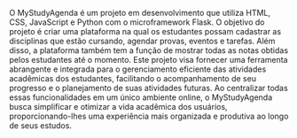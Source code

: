 
O MyStudyAgenda é um projeto em desenvolvimento que utiliza HTML, CSS, JavaScript e Python com o microframework Flask. O objetivo do projeto é criar uma plataforma na qual os estudantes possam cadastrar as disciplinas que estão cursando, agendar provas, eventos e tarefas. Além disso, a plataforma também tem a função de mostrar todas as notas obtidas pelos estudantes até o momento. Este projeto visa fornecer uma ferramenta abrangente e integrada para o gerenciamento eficiente das atividades acadêmicas dos estudantes, facilitando o acompanhamento de seu progresso e o planejamento de suas atividades futuras. Ao centralizar todas essas funcionalidades em um único ambiente online, o MyStudyAgenda busca simplificar e otimizar a vida acadêmica dos usuários, proporcionando-lhes uma experiência mais organizada e produtiva ao longo de seus estudos.
